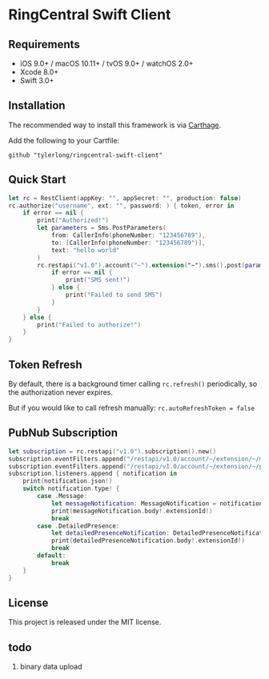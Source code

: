# RingCentral Swift Client


## Requirements

- iOS 9.0+ / macOS 10.11+ / tvOS 9.0+ / watchOS 2.0+
- Xcode 8.0+
- Swift 3.0+


## Installation

The recommended way to install this framework is via [Carthage](https://github.com/Carthage/Carthage).

Add the following to your Cartfile:


    github "tylerlong/ringcentral-swift-client"


## Quick Start

```swift
let rc = RestClient(appKey: "", appSecret: "", production: false)
rc.authorize("username", ext: "", password: ) { token, error in
    if error == nil {
        print("Authorized!")
        let parameters = Sms.PostParameters(
            from: CallerInfo(phoneNumber: "123456789"),
            to: [CallerInfo(phoneNumber: "123456789")],
            text: "hello world"
        )
        rc.restapi("v1.0").account("~").extension("~").sms().post(parameters: parameters) { messageInfo, error in
            if error == nil {
                print("SMS sent!")
            } else {
                print("Failed to send SMS")
            }
        }
    } else {
        print("Failed to authorize!")
    }
}
```


## Token Refresh

By default, there is a background timer calling `rc.refresh()` periodically, so the authorization never expires.

But if you would like to call refresh manually: `rc.autoRefreshToken = false`


## PubNub Subscription

```swift
let subscription = rc.restapi("v1.0").subscription().new()
subscription.eventFilters.append("/restapi/v1.0/account/~/extension/~/message-store")
subscription.eventFilters.append("/restapi/v1.0/account/~/extension/~/presence?detailedTelephonyState=true")
subscription.listeners.append { notification in
    print(notification.json!)
    switch notification.type! {
        case .Message:
            let messageNotification: MessageNotification = notification.downcast()!
            print(messageNotification.body!.extensionId!)
            break
        case .DetailedPresence:
            let detailedPresenceNotification: DetailedPresenceNotification = notification.downcast()!
            print(detailedPresenceNotification.body!.extensionId!)
            break
        default:
            break
    }
}
```


## License

This project is released under the MIT license.


## todo

1. binary data upload
